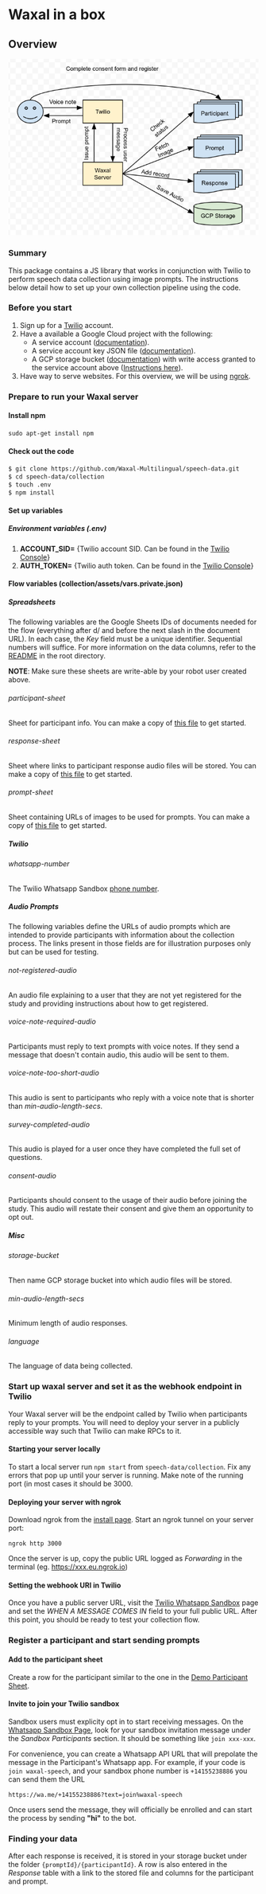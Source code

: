 # Waxal in a box

## Overview
![alt text](https://github.com/Waxal-Multilingual/speech-data/blob/main/docs/flow.png?raw=true)
### Summary
This package contains a JS library that works in conjunction with Twilio to perform speech data collection using image prompts. The instructions below detail how to set up your own collection pipeline using the code.

### Before you start
1. Sign up for a [Twilio](https://www.twilio.com/) account.
2. Have a available a Google Cloud project with the following:
   * A service account ([documentation](https://cloud.google.com/iam/docs/creating-managing-service-accounts)).
   * A service account key JSON file ([documentation](https://cloud.google.com/iam/docs/creating-managing-service-account-keys)).
   * A GCP storage bucket ([documentation](https://cloud.google.com/storage/docs/creating-buckets)) with write access granted to the service account above ([Instructions here](https://cloud.google.com/storage/docs/access-control/using-iam-permissions)).
3. Have way to serve websites. For this overview, we will be using [ngrok](https://ngrok.com/).

### Prepare to run your Waxal server
#### Install npm
```console
sudo apt-get install npm
```

#### Check out the code
```console
$ git clone https://github.com/Waxal-Multilingual/speech-data.git
$ cd speech-data/collection
$ touch .env
$ npm install
```

#### Set up variables
##### Environment variables (.env)
1. **ACCOUNT_SID=** {Twilio account SID. Can be found in the [Twilio Console](https://console.twilio.com/?frameUrl=/console)}
2. **AUTH_TOKEN=** {Twilio auth token. Can be found in the [Twilio Console](https://console.twilio.com/?frameUrl=/console)}

#### Flow variables (collection/assets/vars.private.json)
##### Spreadsheets
The following variables are the Google Sheets IDs of documents needed for the flow (everything after d/ and before the next slash in the document URL). In each case, the *Key* field must be a unique identifier. Sequential numbers will suffice. For more information on the data columns, refer to the [README](https://github.com/Waxal-Multilingual/speech-data/blob/main/README.md) in the root directory. 

**NOTE**: Make sure these sheets are write-able by your robot user created above.

###### participant-sheet
Sheet for participant info. You can make a copy of [this file](https://docs.google.com/spreadsheets/d/14wZIBMKUKySrvyw0xU4CmJpDUVtsUsS7DQxZBmaiBuA/edit#gid=0) to get started.

###### response-sheet
Sheet where links to participant response audio files will be stored. You can make a copy of [this file](https://docs.google.com/spreadsheets/d/14wZIBMKUKySrvyw0xU4CmJpDUVtsUsS7DQxZBmaiBuA/edit#gid=0) to get started.

###### prompt-sheet
Sheet containing URLs of images to be used for prompts. You can make a copy of [this file](https://docs.google.com/spreadsheets/d/14wZIBMKUKySrvyw0xU4CmJpDUVtsUsS7DQxZBmaiBuA/edit#gid=0) to get started.

##### Twilio
###### whatsapp-number
The Twilio Whatsapp Sandbox [phone number](https://console.twilio.com/us1/develop/sms/settings/whatsapp-sandbox?frameUrl=%2Fconsole%2Fsms%2Fwhatsapp%2Fsandbox).

##### Audio Prompts
The following variables define the URLs of audio prompts which are intended to provide participants with information about the collection process. The links present in those fields are for illustration purposes only but can be used for testing.

###### not-registered-audio
An audio file explaining to a user that they are not yet registered for the study and providing instructions about how to get registered.
###### voice-note-required-audio
Participants must reply to text prompts with voice notes. If they send a message that doesn't contain audio, this audio will be sent to them.
###### voice-note-too-short-audio
This audio is sent to participants who reply with a voice note that is shorter than *min-audio-length-secs*.
###### survey-completed-audio
This audio is played for a user once they have completed the full set of questions.
###### consent-audio
Participants should consent to the usage of their audio before joining the study. This audio will restate their consent and give them an opportunity to opt out.

##### Misc
###### storage-bucket
Then name GCP storage bucket into which audio files will be stored.
###### min-audio-length-secs
Minimum length of audio responses.
###### language
The language of data being collected.

### Start up waxal server and set it as the webhook endpoint in Twilio
Your Waxal server will be the endpoint called by Twilio when participants reply to your prompts. You will need to deploy your server in a publicly accessible way such that Twilio can make RPCs to it.

#### Starting your server locally
To start a local server run ```npm start``` from ```speech-data/collection```. Fix any errors that pop up until your server is running. Make note of the running port (in most cases it should be 3000.

#### Deploying your server with ngrok
Download ngrok from the [install page](https://ngrok.com/download). Start an ngrok tunnel on your server port:
```console
ngrok http 3000
```
Once the server is up, copy the public URL logged as *Forwarding* in the terminal (eg. https://xxx.eu.ngrok.io)

#### Setting the webhook URI in Twilio
Once you have a public server URL, visit the [Twilio Whatsapp Sandbox](https://console.twilio.com/us1/develop/sms/settings/whatsapp-sandbox?frameUrl=%2Fconsole%2Fsms%2Fwhatsapp%2Fsandbox) page and set the *WHEN A MESSAGE COMES IN* field to your full public URL. After this point, you should be ready to test your collection flow.

### Register a participant and start sending prompts
#### Add to the participant sheet
Create a row for the participant similar to the one in the [Demo Participant Sheet](https://docs.google.com/spreadsheets/d/14wZIBMKUKySrvyw0xU4CmJpDUVtsUsS7DQxZBmaiBuA/edit#gid=0).

#### Invite to join your Twilio sandbox
Sandbox users must explicity opt in to start receiving messages. On the [Whatsapp Sandbox Page](https://console.twilio.com/us1/develop/sms/settings/whatsapp-sandbox?frameUrl=%2Fconsole%2Fsms%2Fwhatsapp%2Fsandbox), look for your sandbox invitation message under the *Sandbox Participants* section. It should be something like ```join xxx-xxx```. 

For convenience, you can create a Whatsapp API URL that will prepolate the message in the Participant's Whatsapp app. For example, if your code is ```join waxal-speech```, and your sandbox phone number is ```+14155238886``` you can send them the URL

```
https://wa.me/+14155238886?text=join%waxal-speech
```
Once users send the message, they will officially be enrolled and can start the process by sending **"hi"** to the bot.

### Finding your data
After each response is received, it is stored in your storage bucket under the folder ```{promptId}/{participantId}```. A row is also entered in the *Response* table with a link to the stored file and columns for the participant and prompt.
